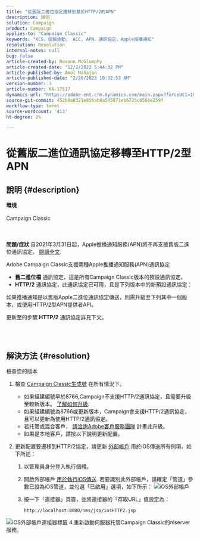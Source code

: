 ```yaml
---
title: "從舊版二進位協定遷移到基於HTTP/2的APN"
description: 說明
solution: Campaign
product: Campaign
applies-to: "Campaign Classic"
keywords: "KCS，促銷活動， ACC, APN，通訊協定，Apple推播通知"
resolution: Resolution
internal-notes: null
bug: false
article-created-by: Roxann McGlumphy
article-created-date: "12/2/2022 5:44:32 PM"
article-published-by: Amol Mahajan
article-published-date: "2/20/2023 10:32:53 AM"
version-number: 3
article-number: KA-17517
dynamics-url: "https://adobe-ent.crm.dynamics.com/main.aspx?forceUCI=1&pagetype=entityrecord&etn=knowledgearticle&id=f6cc88f5-6872-ed11-9561-6045bd006079"
source-git-commit: 452b9a8321e856ab8a545871eb6725c0566e259f
workflow-type: tm+mt
source-wordcount: '413'
ht-degree: 2%

---
```


# 從舊版二進位通訊協定移轉至HTTP/2型APN

## 說明 {#description}

<b>環境</b><br><br>Campaign Classic<br><br> <br><br><b>問題/症狀</b>
自2021年3月31日起，Apple推播通知服務(APN)將不再支援舊版二進位通訊協定。 [閱讀全文](https://developer.apple.com/news/?id=c88acm2b).

Adobe Campaign Classic支援兩種Apple推播通知服務(APN)通訊協定

- <b>舊二進位檔</b> 通訊協定，這是所有Campaign Classic版本的預設通訊協定。
- <b>HTTP/2</b> 通訊協定，此通訊協定已可用，且是下列版本中的新預設通訊協定：


如果推播通知是以舊版Apple二進位通訊協定傳送，則需升級至下列其中一個版本，或使用HTTP/2型APN提供者API。

更新至的步驟 <b>HTTP/2</b> 通訊協定詳見下文。


<br><br>

## 解決方法 {#resolution}

檢查您的版本
1. 檢查 [Campaign Classic生成號](https://experienceleague.adobe.com/docs/campaign-classic/using/getting-started/starting-with-adobe-campaign/launching-adobe-campaign.html?lang=en#getting-your-campaign-version) 在所有情況下。

   - 如果組建編號早於8766,Campaign不支援HTTP/2通訊協定，且需要升級至較新版本。 [了解如何升級](https://experienceleague.adobe.com/docs/campaign-classic/using/monitoring-campaign-classic/updating-adobe-campaign/build-upgrade.html?lang=en#performing-a-build-upgrade).
   - 如果組建編號為8766或更新版本，Campaign會支援HTTP/2通訊協定，且可以更新為使用HTTP/2通訊協定。
   - 若托管或混合客戶， [請洽詢Adobe客戶服務團隊](https://experienceleague.adobe.com/docs/customer-one/using/home.html?lang=en) 計畫此升級。
   - 如果是本地客戶，請按以下說明更新配置。
2. 更新配置要遷移到HTTP/2協定，請更新 [外部帳戶](https://experienceleague.adobe.com/docs/campaign-classic/using/installing-campaign-classic/accessing-external-database/external-accounts.html?lang=en) 用於iOS傳送所有例項，如下所述：

   1. 以管理員身分登入執行個體。
   2. 開啟外部帳戶 [用於執行iOS傳送](https://experienceleague.adobe.com/docs/campaign-classic/using/sending-messages/sending-push-notifications/configure-the-mobile-app/configuring-the-mobile-application.html?lang=en). 若要識別此外部帳戶，請確定「管道」參數已設為iOS管道，並勾選「已啟用」選項，如下所示： ![iOS外部帳戶](https://helpx.adobe.com/content/dam/help/en/campaign/kb/migrate-to-http2/jcr_content/main-pars/procedure/proc_par/step_1/step_par/image/iOS-ext-account.png "iOS-ext-account")
   3. 按一下「連接器」頁簽，並將連接器的「存取URL」值設定為：

      ```
      http://localhost:8080/nms/jsp/iosHTTP2.jsp
      ```

![iOS外部帳戶連接器標籤](https://helpx.adobe.com/content/dam/help/en/campaign/kb/migrate-to-http2/jcr_content/main-pars/procedure/proc_par/step/step_par/image/iOs-ext-account-connector.png "iOs-ext-account-connector")
4.重新啟動伺服器托管Campaign Classic的nlserver服務。

